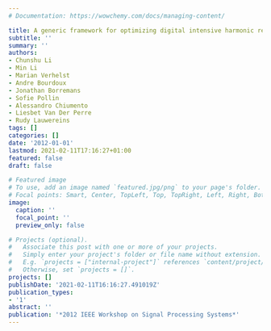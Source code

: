 ```yaml
---
# Documentation: https://wowchemy.com/docs/managing-content/

title: A generic framework for optimizing digital intensive harmonic rejection receivers
subtitle: ''
summary: ''
authors:
- Chunshu Li
- Min Li
- Marian Verhelst
- Andre Bourdoux
- Jonathan Borremans
- Sofie Pollin
- Alessandro Chiumento
- Liesbet Van Der Perre
- Rudy Lauwereins
tags: []
categories: []
date: '2012-01-01'
lastmod: 2021-02-11T17:16:27+01:00
featured: false
draft: false

# Featured image
# To use, add an image named `featured.jpg/png` to your page's folder.
# Focal points: Smart, Center, TopLeft, Top, TopRight, Left, Right, BottomLeft, Bottom, BottomRight.
image:
  caption: ''
  focal_point: ''
  preview_only: false

# Projects (optional).
#   Associate this post with one or more of your projects.
#   Simply enter your project's folder or file name without extension.
#   E.g. `projects = ["internal-project"]` references `content/project/deep-learning/index.md`.
#   Otherwise, set `projects = []`.
projects: []
publishDate: '2021-02-11T16:16:27.491019Z'
publication_types:
- '1'
abstract: ''
publication: '*2012 IEEE Workshop on Signal Processing Systems*'
---
```

